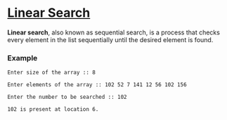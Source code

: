 [Linear Search](http://shivajivarma.com/code-base/2015/01/05/linear-search/)
=============

__Linear search__, also known as sequential search, is a process that checks every element in the list sequentially until the desired element is found.  


### Example
```
Enter size of the array :: 8
    
Enter elements of the array :: 102 52 7 141 12 56 102 156
    
Enter the number to be searched :: 102

102 is present at location 6.
```